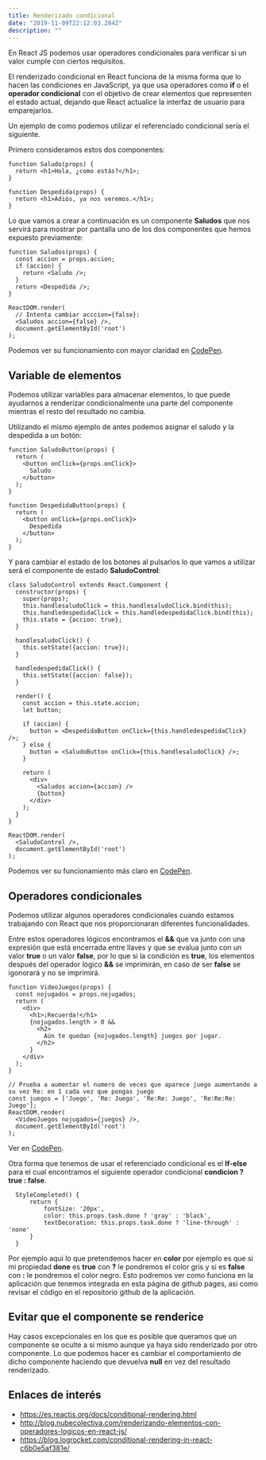 ```yaml
---
title: Renderizado condicional
date: "2019-11-09T22:12:03.284Z"
description: ""
---
```


En React JS podemos usar operadores condicionales para verificar si un valor cumple con ciertos requisitos.

El renderizado condicional en React funciona de la misma forma que lo hacen las condiciones en JavaScript, ya que usa operadores como **if** o el **operador condicional** con el objetivo de crear elementos que representen el estado actual, dejando que React actualice la interfaz de usuario para emparejarlos.

Un ejemplo de como podemos utilizar el referenciado condicional sería el siguiente.

Primero consideramos estos dos componentes:

~~~
function Saludo(props) {
  return <h1>Hola, ¿como estás?</h1>;
}

function Despedida(props) {
  return <h1>Adiós, ya nos veremos.</h1>;
}
~~~

Lo que vamos a crear a continuación es un componente **Saludos** que nos servirá para mostrar por pantalla uno de los dos componentes que hemos expuesto previamente:

~~~
function Saludos(props) {
  const accion = props.accion;
  if (accion) {
    return <Saludo />;
  }
  return <Despedida />;
}

ReactDOM.render(
  // Intenta cambiar acccion={false}:
  <Saludos accion={false} />,
  document.getElementById('root')
);
~~~

Podemos ver su funcionamiento con mayor claridad en [CodePen][ejemplo1].

[ejemplo1]: https://codepen.io/franberchez/pen/LYYeOyj

## Variable de elementos

Podemos utilizar variables para almacenar elementos, lo que puede ayudarnos a renderizar condicionalmente una parte del componente mientras el resto del resultado no cambia.

Utilizando el mismo ejemplo de antes podemos asignar el saludo y la despedida a un botón:

~~~
function SaludoButton(props) {
  return (
    <button onClick={props.onClick}>
      Saludo
    </button>
  );
}

function DespedidaButton(props) {
  return (
    <button onClick={props.onClick}>
      Despedida
    </button>
  );
}
~~~

Y para cambiar el estado de los botones al pulsarlos lo que vamos a utilizar será el componente de estado **SaludoControl**:

~~~
class SaludoControl extends React.Component {
  constructor(props) {
    super(props);
    this.handlesaludoClick = this.handlesaludoClick.bind(this);
    this.handledespedidaClick = this.handledespedidaClick.bind(this);
    this.state = {accion: true};
  }

  handlesaludoClick() {
    this.setState({accion: true});
  }

  handledespedidaClick() {
    this.setState({accion: false});
  }

  render() {
    const accion = this.state.accion;
    let button;

    if (accion) {
      button = <DespedidaButton onClick={this.handledespedidaClick} />;
    } else {
      button = <SaludoButton onClick={this.handlesaludoClick} />;
    }

    return (
      <div>
        <Saludos accion={accion} />
        {button}
      </div>
    );
  }
}

ReactDOM.render(
  <SaludoControl />,
  document.getElementById('root')
);
~~~

Podemos ver su funcionamiento más claro en [CodePen][ejemplo2].

[ejemplo2]: https://codepen.io/franberchez/pen/gOOoXeZ?editors=1010


## Operadores condicionales

Podemos utilizar algunos operadores condicionales cuando estamos trabajando con React que nos proporcionaran diferentes funcionalidades.

Entre estos operadores lógicos encontramos el **&&** que va junto con una expresión que está encerrada entre llaves y que se evalua junto con un valor **true** o un valor **false**, por lo que si la condición es **true**, los elementos después del operador lógico **&&** se imprimirán, en caso de ser **false** se igonorará y no se imprimirá.

~~~
function VideoJuegos(props) {
  const nojugados = props.nojugados;
  return (
    <div>
      <h1>¡Recuerda!</h1>
      {nojugados.length > 0 &&
        <h2>
          Aún te quedan {nojugados.length} juegos por jugar.
        </h2>
      }
    </div>
  );
}

// Prueba a aumentar el numero de veces que aparece juego aumentando a su vez Re: en 1 cada vez que pongas juego
const juegos = ['Juego', 'Re: Juego', 'Re:Re: Juego', 'Re:Re:Re: Juego'];
ReactDOM.render(
  <VideoJuegos nojugados={juegos} />,
  document.getElementById('root')
);
~~~

Ver en [CodePen][ejemplo3].

[ejemplo3]: https://codepen.io/franberchez/pen/xxxpjeB?editors=1010

Otra forma que tenemos de usar el referenciado condicional es el **If-else** para el cual encontramos el siguiente operador condicional **condicion ? true : false**.

~~~
  StyleCompleted() {
      return {
          fontSize: '20px',
          color: this.props.task.done ? 'gray' : 'black',
          textDecoration: this.props.task.done ? 'line-through' : 'none'
      }
  }
~~~

Por ejemplo aqui lo que pretendemos hacer en **color** por ejemplo es que si mi propiedad **done** es **true** con **?** le pondremos el color gris y si es **false** con **:** le pondremos el color negro. Esto podremos ver como funciona en la aplicación que tenemos integrada en esta página de github pages, asi como revisar el código en el repositorio github de la aplicación.

## Evitar que el componente se renderice

Hay casos excepcionales en los que es posible que queramos que un componente se oculte a sí mismo aunque ya haya sido renderizado por otro componente. Lo que podemos hacer es cambiar el comportamiento de dicho componente haciendo que devuelva **null** en vez del resultado renderizado.

## Enlaces de interés

- <https://es.reactjs.org/docs/conditional-rendering.html>
- <http://blog.nubecolectiva.com/renderizando-elementos-con-operadores-logicos-en-react-js/>
- <https://blog.logrocket.com/conditional-rendering-in-react-c6b0e5af381e/>